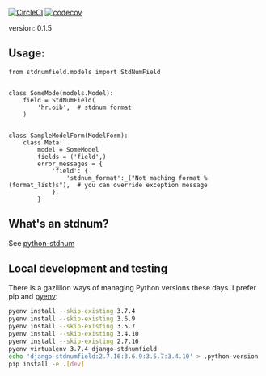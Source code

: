 [![CircleCI](https://circleci.com/gh/frnhr/django-stdnumfield/tree/master.svg?style=shield)](https://circleci.com/gh/frnhr/django-stdnumfield/tree/master)
[![codecov](https://codecov.io/gh/frnhr/django-stdnumfield/branch/master/graph/badge.svg)](https://codecov.io/gh/frnhr/django-stdnumfield)

version: 0.1.5

## Usage:

    from stdnumfield.models import StdNumField


    class SomeMode(models.Model):
        field = StdNumField(
            'hr.oib',  # stdnum format
        )


    class SampleModelForm(ModelForm):
        class Meta:
            model = SomeModel
            fields = ('field',)
            error_messages = {
                'field': {
                    'stdnum_format':_("Not maching format %(format_list)s"),  # you can override exception message
                },
            }

## What's an stdnum?

See [python-stdnum](https://arthurdejong.org/python-stdnum/doc/1.5/index.html)


## Local development and testing

There is a gazillion ways of managing Python versions these days. I prefer 
pip and [pyenv](https://github.com/pyenv/pyenv):
``` bash
pyenv install --skip-existing 3.7.4
pyenv install --skip-existing 3.6.9
pyenv install --skip-existing 3.5.7
pyenv install --skip-existing 3.4.10
pyenv install --skip-existing 2.7.16
pyenv virtualenv 3.7.4 django-stdnumfield
echo 'django-stdnumfield:2.7.16:3.6.9:3.5.7:3.4.10' > .python-version
pip install -e .[dev]
```
